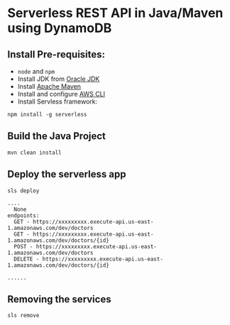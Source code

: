 # Serverless REST API in Java/Maven using DynamoDB

## Install Pre-requisites:
- `node` and `npm`
- Install JDK from [Oracle JDK](https://www.oracle.com/java/technologies/javase-downloads.html)
- Install [Apache Maven](https://maven.apache.org/)
- Install and configure [AWS CLI](https://docs.aws.amazon.com/it_it/cli/latest/userguide/install-cliv2.html)
- Install Servless framework:
```
npm install -g serverless
```

## Build the Java Project
```
mvn clean install
```

## Deploy the serverless app
```
sls deploy

....
  None
endpoints:
  GET - https://xxxxxxxxx.execute-api.us-east-1.amazonaws.com/dev/doctors
  GET - https://xxxxxxxxx.execute-api.us-east-1.amazonaws.com/dev/doctors/{id}
  POST - https://xxxxxxxxx.execute-api.us-east-1.amazonaws.com/dev/doctors
  DELETE - https://xxxxxxxxx.execute-api.us-east-1.amazonaws.com/dev/doctors/{id}

......
 ```
 
 ## Removing the services
 ```
 sls remove
 ```
